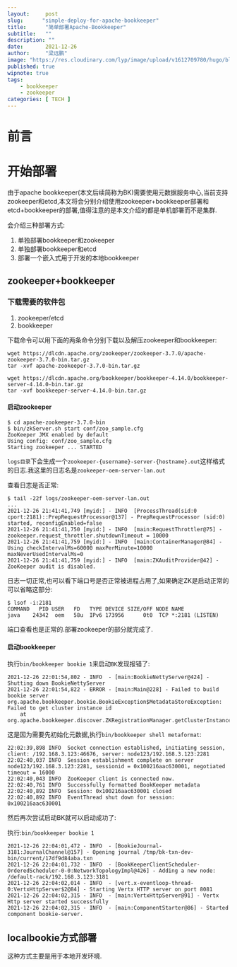 ```yaml
---
layout:     post 
slug:      "simple-deploy-for-apache-bookkeeper"
title:      "简单部署Apache-Bookkeeper"
subtitle:   ""
description: ""
date:       2021-12-26
author:     "梁远鹏"
image: "https://res.cloudinary.com/lyp/image/upload/v1612709780/hugo/blog.github.io/pexels-matt-hardy-2568001.jpg"
published: true
wipnote: true
tags:
    - bookkeeper
    - zookeeper
categories: [ TECH ]
---    
```


# 前言  

# 开始部署  

由于apache bookkeeper(本文后续简称为BK)需要使用元数据服务中心,当前支持zookeeper和etcd,本文将会分别介绍使用zookeeper+bookkeeper部署和etcd+bookkeeper的部署,值得注意的是本文介绍的都是单机部署而不是集群.  

会介绍三种部署方式:  

1. 单独部署bookkeeper和zookeeper  
2. 单独部署bookkeeper和etcd  
3. 部署一个嵌入式用于开发的本地bookkeeper


## zookeeper+bookkeeper  

### 下载需要的软件包 

1. zookeeper/etcd  
2. bookkeeper 
     
下载命令可以用下面的两条命令分别下载以及解压zookeeper和bookkeeper:  
```
wget https://dlcdn.apache.org/zookeeper/zookeeper-3.7.0/apache-zookeeper-3.7.0-bin.tar.gz  
tar -xvf apache-zookeeper-3.7.0-bin.tar.gz
```  

```shell
wget https://dlcdn.apache.org/bookkeeper/bookkeeper-4.14.0/bookkeeper-server-4.14.0-bin.tar.gz  
tar -xvf bookkeeper-server-4.14.0-bin.tar.gz
```


#### 启动zookeeper  

```shell
$ cd apache-zookeeper-3.7.0-bin
$ bin/zkServer.sh start conf/zoo_sample.cfg  
ZooKeeper JMX enabled by default
Using config: conf/zoo_sample.cfg
Starting zookeeper ... STARTED
```  
`logs目录`下会生成一个`zookeeper-{username}-server-{hostname}.out`这样格式的日志.我这里的日志名是`zookeeper-oem-server-lan.out`  

查看日志是否正常:   
```log
$ tail -22f logs/zookeeper-oem-server-lan.out  
...
2021-12-26 21:41:41,749 [myid:] - INFO  [ProcessThread(sid:0 cport:2181)::PrepRequestProcessor@137] - PrepRequestProcessor (sid:0) started, reconfigEnabled=false
2021-12-26 21:41:41,750 [myid:] - INFO  [main:RequestThrottler@75] - zookeeper.request_throttler.shutdownTimeout = 10000
2021-12-26 21:41:41,759 [myid:] - INFO  [main:ContainerManager@84] - Using checkIntervalMs=60000 maxPerMinute=10000 maxNeverUsedIntervalMs=0
2021-12-26 21:41:41,759 [myid:] - INFO  [main:ZKAuditProvider@42] - ZooKeeper audit is disabled.

```  

日志一切正常,也可以看下端口号是否正常被进程占用了,如果确定ZK是启动正常的可以省略这部分:   
```shell  
$ lsof -i:2181
COMMAND   PID USER   FD   TYPE DEVICE SIZE/OFF NODE NAME
java    24342  oem   58u  IPv6 173956      0t0  TCP *:2181 (LISTEN)

```  

端口查看也是正常的.部署zookeeper的部分就完成了.

#### 启动bookkeeper  

执行`bin/bookkeeper bookie 1`来启动`BK`发现报错了:  

```log
2021-12-26 22:01:54,802 - INFO  - [main:BookieNettyServer@424] - Shutting down BookieNettyServer
2021-12-26 22:01:54,822 - ERROR - [main:Main@228] - Failed to build bookie server
org.apache.bookkeeper.bookie.BookieException$MetadataStoreException: Failed to get cluster instance id
	at org.apache.bookkeeper.discover.ZKRegistrationManager.getClusterInstanceId(ZKRegistrationManager.java:428)
```  

这是因为需要先初始化元数据,执行`bin/bookkeeper shell metaformat`:   

```
22:02:39,898 INFO  Socket connection established, initiating session, client: /192.168.3.123:46676, server: node123/192.168.3.123:2281
22:02:40,037 INFO  Session establishment complete on server node123/192.168.3.123:2281, sessionid = 0x100216aac630001, negotiated timeout = 16000
22:02:40,043 INFO  ZooKeeper client is connected now.
22:02:40,761 INFO  Successfully formatted BookKeeper metadata
22:02:40,892 INFO  Session: 0x100216aac630001 closed
22:02:40,892 INFO  EventThread shut down for session: 0x100216aac630001
```  

然后再次尝试启动BK就可以启动成功了:  

执行:`bin/bookkeeper bookie 1`   

```log
2021-12-26 22:04:01,472 - INFO  - [BookieJournal-3181:JournalChannel@157] - Opening journal /tmp/bk-txn-dev-bin/current/17df9d84aba.txn
2021-12-26 22:04:01,732 - INFO  - [BookKeeperClientScheduler-OrderedScheduler-0-0:NetworkTopologyImpl@426] - Adding a new node: /default-rack/192.168.3.123:3181
2021-12-26 22:04:02,014 - INFO  - [vert.x-eventloop-thread-0:VertxHttpServer$2@84] - Starting Vertx HTTP server on port 8081
2021-12-26 22:04:02,315 - INFO  - [main:VertxHttpServer@91] - Vertx Http server started successfully
2021-12-26 22:04:02,315 - INFO  - [main:ComponentStarter@86] - Started component bookie-server.
```

## localbookie方式部署  

这种方式主要是用于本地开发环境.

